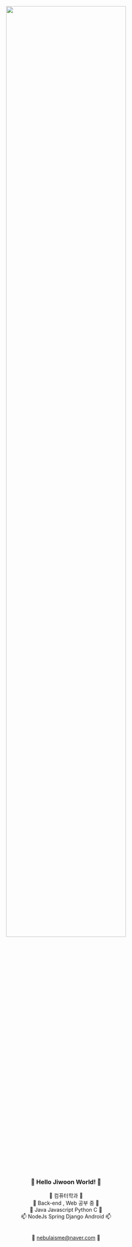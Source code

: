 <div align="center">
<img width="80%" src="https://user-images.githubusercontent.com/59862752/215268566-93f30660-2318-4617-9963-80e3faecd057.PNG"> 

### 👋 Hello Jiwoon World! 👋  
  
<!--
**sungjiwoon/sungjiwoon** is a ✨ _special_ ✨ repository because its `README.md` (this file) appears on your GitHub profile.

Here are some ideas to get you started: -->

👯 컴퓨터학과 👯<br>
🌱 Back-end , Web 공부 중 🌱<br>
🔭 Java Javascript Python C 🔭<br>
📫 NodeJs Spring Django Android 📫 <br>
<br><br>
💬 nebulaisme@naver.com 💬 <br>
  
<!--
😄 Pronouns: ...
⚡ Fun fact: ... -->


</div>
